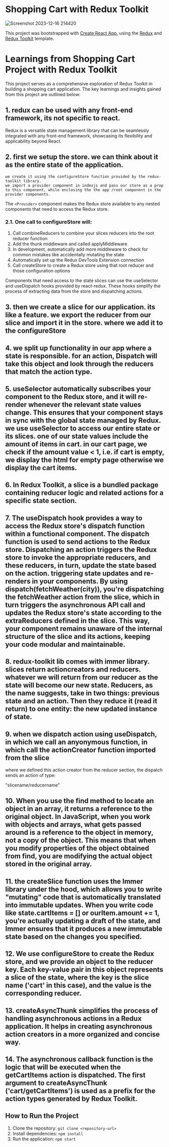 # Shopping Cart with Redux Toolkit

![Screenshot 2023-12-16 214420](https://github.com/bsilvers64/redux-dive/assets/48654366/d4faca1d-42ea-41de-930d-8d16f18d8d6b)

This project was bootstrapped with [Create React App](https://github.com/facebook/create-react-app), using the [Redux](https://redux.js.org/) and [Redux Toolkit](https://redux-toolkit.js.org/) template.

# Learnings from Shopping Cart Project with Redux Toolkit

This project serves as a comprehensive exploration of Redux Toolkit in building a shopping cart application. The key learnings and insights gained from this project are outlined below:

## 1. redux can be used with any front-end framework, its not specific to react.

Redux is a versatile state management library that can be seamlessly integrated with any front-end framework, showcasing its flexibility and applicability beyond React.

## 2. first we setup the store. we can think about it as the entire state of the application.
	we create it using the configureStore function provided by the redux-toolkit library.
	we import a provider component in indexjs and pass our store as a prop to this component, while enclosing the the app /root component in the provider components.

The `<Provider>` component makes the Redux store available to any nested components that need to access the Redux store.

### 2.1. One call to configureStore will:

1. Call combineReducers to combine your slices reducers into the root reducer function
2. Add the thunk middleware and called applyMiddleware
3. In development, automatically add more middleware to check for common mistakes like accidentally mutating the state
4. Automatically set up the Redux DevTools Extension connection
5. Call createStore to create a Redux store using that root reducer and those configuration options

Components that need access to the state slices can use the useSelector and useDispatch hooks provided by react-redux. These hooks simplify the process of extracting data from the store and dispatching actions.

## 3. then we create a slice for our application. its like a feature. we export the reducer from our slice and import it in the store. where we add it to the configureStore

## 4. we split up functionality in our app where a state is responsible. for an action, Dispatch will take this object and look through the reducers that match the action type.

## 5. useSelector automatically subscribes your component to the Redux store, and it will re-render whenever the relevant state values change. This ensures that your component stays in sync with the global state managed by Redux. we use useSelector to access our entire state or its slices. one of our state values include the amount of items in cart. in our cart page, we check if the amount value < 1, i.e. if cart is empty, we display the html for empty page otherwise we display the cart items.

## 6. In Redux Toolkit, a slice is a bundled package containing reducer logic and related actions for a specific state section.

## 7. The useDispatch hook provides a way to access the Redux store's dispatch function within a functional component. The dispatch function is used to send actions to the Redux store. Dispatching an action triggers the Redux store to invoke the appropriate reducers, and these reducers, in turn, update the state based on the action. triggering state updates and re-renders in your components. By using dispatch(fetchWeather(city)), you're dispatching the fetchWeather action from the slice, which in turn triggers the asynchronous API call and updates the Redux store's state according to the extraReducers defined in the slice. This way, your component remains unaware of the internal structure of the slice and its actions, keeping your code modular and maintainable.

## 8. redux-toolkit lib comes with immer library. slices return actioncreators and reducers. whatever we will return from our reducer as the state will become our new state. Reducers, as the name suggests, take in two things: previous state and an action. Then they reduce it (read it return) to one entity: the new updated instance of state.

## 9. when we dispatch action using useDispatch, in which we call an anyonymous function, in which call the actionCreator function imported from the slice
where we defined this action creator from the reducer section, the dispatch sends an action of type:

"slicename/reducername"

## 10. When you use the find method to locate an object in an array, it returns a reference to the original object. In JavaScript, when you work with objects and arrays, what gets passed around is a reference to the object in memory, not a copy of the object. This means that when you modify properties of the object obtained from find, you are modifying the actual object stored in the original array.

## 11. the createSlice function uses the Immer library under the hood, which allows you to write "mutating" code that is automatically translated into immutable updates. When you write code like state.cartItems = [] or ourItem.amount += 1, you're actually updating a draft of the state, and Immer ensures that it produces a new immutable state based on the changes you specified.

## 12. We use configureStore to create the Redux store, and we provide an object to the reducer key. Each key-value pair in this object represents a slice of the state, where the key is the slice name ('cart' in this case), and the value is the corresponding reducer.

## 13. createAsyncThunk simplifies the process of handling asynchronous actions in a Redux application. It helps in creating asynchronous action creators in a more organized and concise way.

## 14. The asynchronous callback function is the logic that will be executed when the getCartItems action is dispatched. The first argument to createAsyncThunk ('cart/getCartItems') is used as a prefix for the action types generated by Redux Toolkit.


## How to Run the Project

1. Clone the repository: `git clone <repository-url>`
2. Install dependencies: `npm install`
3. Run the application: `npm start`


